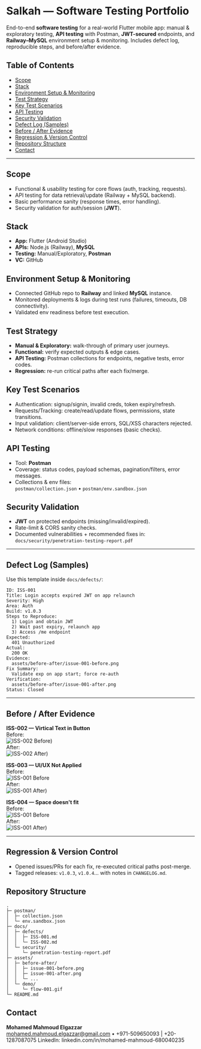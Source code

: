 # Salkah — Software Testing Portfolio

End-to-end **software testing** for a real-world Flutter mobile app: manual & exploratory testing, **API testing** with Postman, **JWT-secured** endpoints, and **Railway–MySQL** environment setup & monitoring. Includes defect log, reproducible steps, and before/after evidence.

## Table of Contents
- [Scope](#scope)
- [Stack](#stack)
- [Environment Setup & Monitoring](#environment-setup--monitoring)
- [Test Strategy](#test-strategy)
- [Key Test Scenarios](#key-test-scenarios)
- [API Testing](#api-testing)
- [Security Validation](#security-validation)
- [Defect Log (Samples)](#defect-log-samples)
- [Before / After Evidence](#before--after-evidence)
- [Regression & Version Control](#regression--version-control)
- [Repository Structure](#repository-structure)
- [Contact](#contact)

---

## Scope
- Functional & usability testing for core flows (auth, tracking, requests).
- API testing for data retrieval/update (Railway + MySQL backend).
- Basic performance sanity (response times, error handling).
- Security validation for auth/session (**JWT**).

## Stack
- **App:** Flutter (Android Studio)
- **APIs:** Node.js (Railway), **MySQL**
- **Testing:** Manual/Exploratory, **Postman**
- **VC:** GitHub

## Environment Setup & Monitoring
- Connected GitHub repo to **Railway** and linked **MySQL** instance.
- Monitored deployments & logs during test runs (failures, timeouts, DB connectivity).
- Validated env readiness before test execution.

## Test Strategy
- **Manual & Exploratory:** walk-through of primary user journeys.
- **Functional:** verify expected outputs & edge cases.
- **API Testing:** Postman collections for endpoints, negative tests, error codes.
- **Regression:** re-run critical paths after each fix/merge.

## Key Test Scenarios
- Authentication: signup/signin, invalid creds, token expiry/refresh.
- Requests/Tracking: create/read/update flows, permissions, state transitions.
- Input validation: client/server-side errors, SQL/XSS characters rejected.
- Network conditions: offline/slow responses (basic checks).

## API Testing
- Tool: **Postman**  
- Coverage: status codes, payload schemas, pagination/filters, error messages.
- Collections & env files:  
  `postman/collection.json` • `postman/env.sandbox.json`

## Security Validation
- **JWT** on protected endpoints (missing/invalid/expired).
- Rate-limit & CORS sanity checks.
- Documented vulnerabilities + recommended fixes in:  
  `docs/security/penetration-testing-report.pdf`

---

## Defect Log (Samples)
Use this template inside `docs/defects/`:

```
ID: ISS-001
Title: Login accepts expired JWT on app relaunch
Severity: High
Area: Auth
Build: v1.0.3
Steps to Reproduce:
  1) Login and obtain JWT
  2) Wait past expiry, relaunch app
  3) Access /me endpoint
Expected:
  401 Unauthorized
Actual:
  200 OK
Evidence:
  assets/before-after/issue-001-before.png
Fix Summary:
  Validate exp on app start; force re-auth
Verification:
  assets/before-after/issue-001-after.png
Status: Closed
```

---

## Before / After Evidence

**ISS-002 — Virtical Text in Button**  
Before:  
![ISS-002 Before](assets/before-after/ISS-002%20Before.jpg))  
After:  
![ISS-002 After](assets/before-after/ISS-002%20After.jpg))

**ISS-003 — UI/UX Not Applied**  
Before:  
![ISS-001 Before](assets/before-after/ISS-003%20Before.jpg)  
After:  
![ISS-001 After](assets/before-after/ISS-003%20After.jpg))


**ISS-004 — Space doesn't fit**  
Before:  
![ISS-001 Before](assets/before-after/ISS-004%20Before.jpg)  
After:  
![ISS-001 After](assets/before-after/ISS-004%20After.jpg))

---

## Regression & Version Control
- Opened issues/PRs for each fix, re-executed critical paths post-merge.
- Tagged releases: `v1.0.3`, `v1.0.4`… with notes in `CHANGELOG.md`.

## Repository Structure
```
.
├─ postman/
│  ├─ collection.json
│  └─ env.sandbox.json
├─ docs/
│  ├─ defects/
│  │  ├─ ISS-001.md
│  │  └─ ISS-002.md
│  └─ security/
│     └─ penetration-testing-report.pdf
├─ assets/
│  ├─ before-after/
│  │  ├─ issue-001-before.png
│  │  ├─ issue-001-after.png
│  │  └─ ...
│  └─ demo/
│     └─ flow-001.gif
└─ README.md
```

## Contact
**Mohamed Mahmoud Elgazzar**  
mohamed.mahmoud.elgazzar@gmail.com • +971-509650093  | +20-1287087075
LinkedIn: linkedin.com/in/mohamed-mahmoud-680040235
